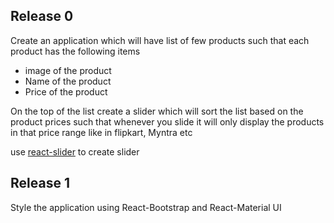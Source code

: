 ## Release 0

Create an application which will have list of few products such that each product has the following items

- image of the product
- Name of the product
- Price of the product

On the top of the list create a slider which will sort the list based on the product prices such that whenever you slide it will only display the products in that price range like in flipkart, Myntra etc

use [react-slider](https://www.npmjs.com/package/react-slider) to create slider

## Release 1

Style the application using React-Bootstrap and React-Material UI


